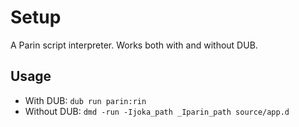 # Setup

A Parin script interpreter.
Works both with and without DUB.

## Usage

* With DUB: `dub run parin:rin`
* Without DUB: `dmd -run -Ijoka_path _Iparin_path source/app.d`
